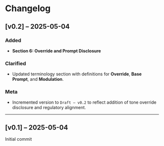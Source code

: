 # Changelog

## [v0.2] – 2025-05-04

### Added

* **Section 6: Override and Prompt Disclosure**

### Clarified

* Updated terminology section with definitions for **Override**, **Base Prompt**, and **Modulation**.

### Meta

* Incremented version to `Draft – v0.2` to reflect addition of tone override disclosure and regulatory alignment.

---

## [v0.1] – 2025-05-04

Initial commit
